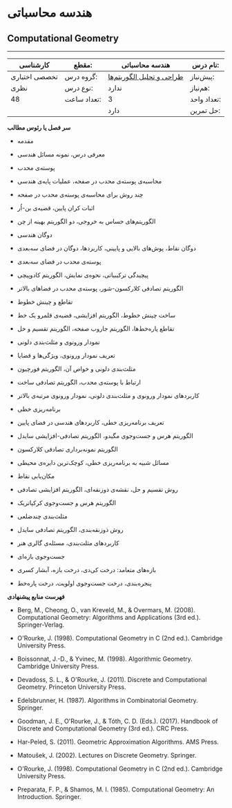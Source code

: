 # هندسه محاسباتی
## Computational Geometry
_______________________________________________________________________________
| کارشناسی      | مقطع:       | هندسه محاسباتی                                                                 | نام درس:    |
| ------------- | ----------- | ------------------------------------------------------------------------------ | ----------- |
| تخصصی اختیاری | گروه درس:   | [طراحی و تحلیل الگوریتم‌ها](../mandatory/Design-and-Analysis-of-Algorithms.md) | پیش‌نیاز:   |
| نظری          | نوع درس:    | ندارد                                                                          | هم‌نیاز:    |
| 48            | تعداد ساعت: | 3                                                                              | تعداد واحد: |
|               |             |  دارد                                                                          | حل تمرین:   |

**سر فصل یا رئوس مطالب**


- مقدمه 

- معرفی درس، نمونه مسائل هندسی

- پوسته‌ی محدب 

- محاسبه‌ی پوسته‌ی محدب در صفحه، عملیات پایه‌ی هندسی

- چند روش برای محاسبه‌ی پوسته‌ی محدب در صفحه

- اثبات کران پایین، قضیه‌ی بن-اُر

- الگوریتم‌های حساس به خروجی، دو الگوریتم بهینه از چن

- دوگان هندسی 

- دوگان نقاط، پوش‌های بالایی و پایینی، کاربردها، دوگان در فضای سه‌بعدی

- پوسته‌ی محدب در فضای سه‌بعدی 

- پیچیدگی ترکیبیاتی، نحوه‌ی نمایش، الگوریتم کادوپیچی

- الگوریتم تصادفی کلارکسون-شور، پوسته‌ی محدب در فضاهای بالاتر

- تقاطع و چینش خطوط 

- ساخت چینش خطوط، الگوریتم افزایشی، قضیه‌ی قلمرو یک خط

- تقاطع پاره‌خط‌ها، الگوریتم جاروب صفحه، الگوریتم تقسیم و حل

- نمودار ورونوی و مثلث‌بندی دلونی 

- تعریف نمودار ورونوی، ویژگی‌ها و قضایا

- مثلث‌بندی دلونی و خواص آن، الگوریتم فورچیون

- ارتباط با پوسته‌ی محدب، الگوریتم تصادفی ساخت

- کاربردهای نمودار ورونوی و مثلث‌بندی دلونی، نمودار ورونوی مرتبه‌ی بالاتر

- برنامه‌ریزی خطی 

- تعریف برنامه‌ریزی خطی، کاربردهای هندسی در فضای پایین

- الگوریتم هرس و جست‌وجوی مگیدو، الگوریتم تصادفی-افزایشی سایدل

- الگوریتم نمونه‌برداری تصادفی کلارکسون

- مسائل شبیه به برنامه‌ریزی خطی، کوچک‌ترین دایره‌ی محیطی

- مکان‌یابی نقاط 

- روش تقسیم و حل، نقشه‌ی ذوزنقه‌ای، الگوریتم افزایشی تصادفی

- الگوریتم هرس و جست‌وجوی کرکپاتریک

- مثلث‌بندی چندضلعی 

- روش ذوزنقه‌بندی، الگوریتم تصادفی سایدل

- کاربردهای مثلث‌بندی، مسئله‌ی گالری هنر

- جست‌وجوی بازه‌ای 

- بازه‌های متعامد: درخت کی‌دی، درخت بازه، آبشار کسری

- پنجره‌بندی، درخت جست‌وجوی اولویت، درخت پاره‌خط

**فهرست منابع پیشنهادی**


- Berg, M., Cheong, O., van Kreveld, M., & Overmars, M. (2008). Computational Geometry: Algorithms and Applications (3rd ed.). Springer-Verlag.

- O'Rourke, J. (1998). Computational Geometry in C (2nd ed.). Cambridge University Press.

- Boissonnat, J.-D., & Yvinec, M. (1998). Algorithmic Geometry. Cambridge University Press.

- Devadoss, S. L., & O'Rourke, J. (2011). Discrete and Computational Geometry. Princeton University Press.

- Edelsbrunner, H. (1987). Algorithms in Combinatorial Geometry. Springer.

- Goodman, J. E., O'Rourke, J., & Tóth, C. D. (Eds.). (2017). Handbook of Discrete and Computational Geometry (3rd ed.). CRC Press.

- Har-Peled, S. (2011). Geometric Approximation Algorithms. AMS Press.

- Matoušek, J. (2002). Lectures on Discrete Geometry. Springer.

- O'Rourke, J. (1998). Computational Geometry in C (2nd ed.). Cambridge University Press.

- Preparata, F. P., & Shamos, M. I. (1985). Computational Geometry: An Introduction. Springer.
